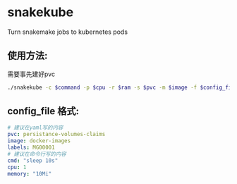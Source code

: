 # snakekube
Turn snakemake jobs to kubernetes pods
## 使用方法:
需要事先建好pvc
```sh
./snakekube -c $command -p $cpu -r $ram -s $pvc -m $image -f $config_file
```
## config_file 格式:
``` yaml
# 建议在yaml写的内容
pvc: persistance-volumes-claims
image: docker-images
labels: MG00001
# 建议在命令行写的内容
cmd: "sleep 10s"
cpu: 1
memory: "10Mi"
```

